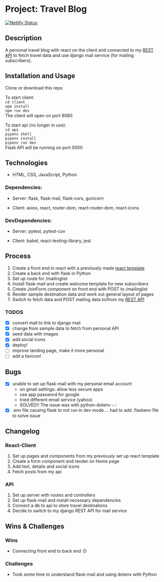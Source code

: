 # Project: Travel Blog

[![Netlify Status](https://api.netlify.com/api/v1/badges/3a2fce6c-fb85-4bf1-803c-c84b20d9f1fb/deploy-status)](https://app.netlify.com/sites/nat-travels/deploys)

## Description 
A personal travel blog with react on the client and connected to my [REST API](https://github.com/natbibi/my-rest-api) to fetch travel data and use django mail service (for mailing subscribers).

## Installation and Usage

Clone or download this repo

To start client:  
    `cd client`      
    `npm install`   
    `npm run dev`  
The client will open on port 8080   

To start api (no longer in use):   
    `cd api`  
    `pipenv shell`  
    `pipenv install`   
    `pipenv run dev`  
Flask API will be running on port 5000   

## Technologies  
- HTML, CSS, JavaScript, Python   

### Dependencies: 
   - Server: flask, flask-mail, flask-cors, gunicorn
   
   - Client: axios, react, router-dom, react-router-dom, react-icons
   
### DevDependencies:
   - Server: pytest, pytest-cov
   
   - Client: babel, react-testing-library, jest

## Process 
1. Create a front end in react with a previously made [react template](https://github.com/natbibi/react-template)
2. Create a back end with flask in Python 
3. Set up route for /mailinglist
4. Install flask-mail and create welcome template for new subscribers
5. Create JoinForm component on front end with POST to /mailinglist
6. Render sample destination data and work out general layout of pages  
7. Switch to fetch data and POST mailing data to/from my [REST API](https://github.com/natbibi/my-rest-api)

### TODOS
- [x] convert mail to link to django mail
- [x] change from sample data to fetch from personal API
- [x] seed data with images 
- [x] add social icons
- [x] deploy! 
- [ ] improve landing page, make it more personal
- [ ] add a favicon!

## Bugs
- [x] unable to set up flask-mail with my personal email account
    - on gmail settings: allow less secure apps
    - use app password for google 
    - tried different email service (yahoo)
    - SOLVED!! The issue was with python-dotenv -.-
- [x] .env file causing flask to not run in dev mode.... had to add .flaskenv file to solve issue

## Changelog

### React-Client
1. Set up pages and components from my previously set up react template
2. Create a form component and render on Home page 
3. Add text, details and social icons
4. Fetch posts from my api 


### API
1. Set up server with routes and controllers
2. Set up flask-mail and install necessary dependencies
3. Connect a db to api to store travel destinations
4. Decide to switch to my django REST API for mail service

## Wins & Challenges

### Wins
- Connecting front end to back end :D

### Challenges
- Took some time to understand flask-mail and using dotenv with Python
